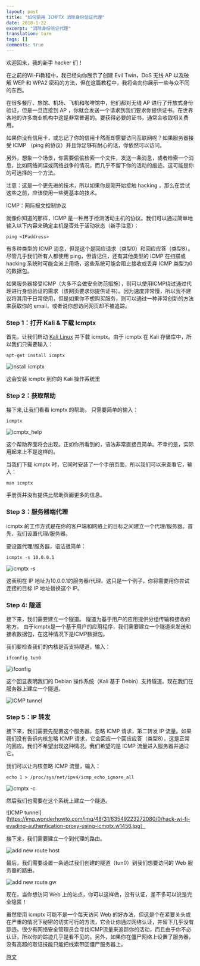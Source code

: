 ```yaml
---
layout: post
title: "如何使用 ICMPTX 消除身份验证代理"
date: 2018-1-22
excerpt: "消除身份验证代理"
translation: ture
tags: []
comments: true
---
```


欢迎回来，我的新手 hacker 们！

在之前的Wi-Fi教程中，我已经向你展示了创建 Evil Twin，DoS 无线 AP 以及破解 WEP 和 WPA2 密码的方法，但在这篇教程中，我将会向你展示一些与众不同的东西。

在很多餐厅、旅馆、机场、飞机和咖啡馆中，他们都对无线 AP 进行了开放式身份验证，但是一旦连接到 AP ，你就会发送一个请求到我们要求你提供证书。在世界各地的许多商业机构中这是非常普遍的。要获得必要的证书，通常会收取相关费用。

如果你没有信用卡，或忘记了你的信用卡然而却需要访问互联网呢？如果服务器接受 ICMP （ping 的协议）并且你足够有耐心的话，你依然可以访问。

另外，想象一个场景，你需要偷偷检索一个文件，发送一条消息，或者检索一个消息，比如网络间谍或网络战争的情况，而几乎不留下你的活动的痕迹。这可能是你的可选择的一个方法。

注意：这是一个更先进的技术，所以如果你是刚开始接触 hacking ，那么在尝试这些之前，应该使用一些更基本的技术。

ICMP：网际报文控制协议

就像你知道的那样，ICMP 是一种用于检测活动主机的协议。我们可以通过简单地输入以下内容来确定主机是否处于活动状态（新手注意）：

	ping <IPaddress>



有多种类型的 ICMP 消息，但是这个是回应请求（类型0）和回应应答（类型8）。尽管几乎我们所有人都使用 ping，但请记住，还有其他类型的 ICMP 在扫描或 hacking 系统时可能会派上用场，这些系统可能会阻止接收或丢弃 ICMP 类型为0的数据包。

如果服务器接受ICMP（大多不会做安全防范措施），则可以使用ICMP绕过通过代理进行身份验证的需求（该网页要求你提供证书）。因为速度非常慢，所以我不建议将其用于日常使用，但是如果你不想购买服务，则可以通过一种非常创新的方法来获取你的 email，或者说你想访问网页却不被追踪。

### Step 1：打开 Kali & 下载 Icmptx

首先，让我们启动 [Kali Linux](https://null-byte.wonderhowto.com/how-to/hack-like-pro-getting-started-with-kali-your-new-hacking-system-0151631/) 并下载 icmptx。由于 icmptx 在 Kali 存储库中，所以我们只需要输入：

	apt-get install icmptx

![install icmptx](https://img.wonderhowto.com/img/85/51/63549223146189/0/hack-wi-fi-evading-authentication-proxy-using-icmptx.w1456.jpg)

这会安装 icmptx 到你的 Kali 操作系统里

### Step 2：获取帮助

接下来,让我们看看 icmptx 的帮助， 只需要简单的输入：

	icmptx

![icmptx_help](https://img.wonderhowto.com/img/57/14/63549223159783/0/hack-wi-fi-evading-authentication-proxy-using-icmptx.w1456.jpg)

这个帮助界面将会出现。正如你所看到的，语法非常直接且简单。不幸的是，实际用起来上不是这样的。

当我们下载 icmptx 时，它同时安装了一个手册页面，所以我们可以来查看它，输入：

	man icmptx

手册页并没有提供比帮助页面更多的信息。

### Step 3：服务器端代理

icmptx 的工作方式是在你的客户端和网络上的目标之间建立一个代理/服务器。首先，我们设置代理/服务器。

要设置代理/服务器，语法很简单：

	icmptx -s 10.0.0.1

![icmptx -s](https://img.wonderhowto.com/img/50/29/63549223187394/0/hack-wi-fi-evading-authentication-proxy-using-icmptx.w1456.jpg)

这表明在 IP 地址为10.0.0.1的服务器/代理。这只是一个例子，你将需要用你尝试连接的目标 IP 地址替换这个 IP。

### Step 4: 隧道

接下来，我们需要建立一个隧道。 隧道为基于用户的应用提供分组传输和接收的地方。 由于icmptx是一个基于用户的应用程序，我们需要建立一个隧道来发送和接收数据包，在这种情况下是ICMP数据包。

我们要检查我们的内核是否支持隧道，输入：

	ifconfig tun0

![ifconfig](https://img.wonderhowto.com/img/61/96/63549223201033/0/hack-wi-fi-evading-authentication-proxy-using-icmptx.w1456.jpg)


这个回显表明我们的 Debian 操作系统（Kali 基于 Debin）支持隧道。现在我们在服务器上建立一个隧道。

![ICMP tunnel](https://img.wonderhowto.com/img/04/26/63549223212643/0/hack-wi-fi-evading-authentication-proxy-using-icmptx.w1456.jpg)

### Step 5：IP 转发

接下来，我们需要先配置这个服务器，忽略 ICMP 请求，第二转发 IP 流量。如果我们没有告诉内核忽略 ICMP 请求，它会回应一个回应应答（类型8），这是正常的回应。我们不希望出现这种情况。我们希望的是 ICMP 流量进入服务器并通过它。

我们可以让内核忽略 ICMP 流量，输入：

	echo 1 > /proc/sys/net/ipv4/icmp_echo_ignore_all

![icmptx -c](https://img.wonderhowto.com/img/89/65/63549223236611/0/hack-wi-fi-evading-authentication-proxy-using-icmptx.w1456.jpg)

然后我们也需要在这个系统上建立一个隧道。

![ICMP tunnel](https://img.wonderhowto.com/img/48/31/63549223272080/0/hack-wi-fi-evading-authentication-proxy-using-icmptx.w1456.jpg）

接下来，我们需要建立一个到代理的路由。

![add new route host](https://img.wonderhowto.com/img/36/99/63549223289877/0/hack-wi-fi-evading-authentication-proxy-using-icmptx.w1456.jpg)

最后，我们需要设置一条通过我们创建的隧道（tun0）到我们想要访问的 Web 服务器的路由。

![add new route gw](https://img.wonderhowto.com/img/24/53/63549223301174/0/hack-wi-fi-evading-authentication-proxy-using-icmptx.w1456.jpg)

现在，当你想访问 Web 上的站点，你可以这样做，没有认证，差不多可以说是完全隐匿！

虽然使用 icmptx 可能不是一个每天访问 Web 的好办法，但这是个在紧要关头或在严重的情况下秘密的切实可行的方法，它会让你通过网络认证，并留下几乎没有踪迹。很少有网络安全管理员会寻找ICMP流量来追踪你的活动，而且由于你不必认证，所以你的踪迹几乎是看不见的。另外，如果你在僵尸网络上设置了服务器，没有高超的取证技能只能把线索带回僵尸服务器上。

[原文](https://null-byte.wonderhowto.com/how-to/hack-wi-fi-evading-authentication-proxy-using-icmptx-0150347/)
